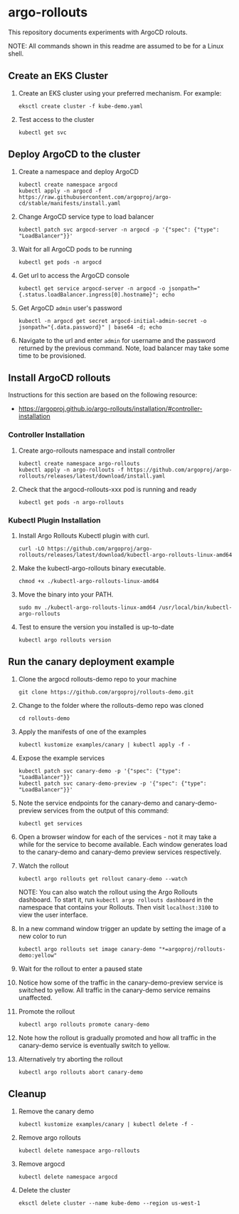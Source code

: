 # argo-rollouts

This repository documents experiments with ArgoCD rolouts.

NOTE: All commands shown in this readme are assumed to be for a Linux shell. 

## Create an EKS Cluster

1. Create an EKS cluster using your preferred mechanism. For example:
    ```
    eksctl create cluster -f kube-demo.yaml
    ```
1. Test access to the cluster
    ```
    kubectl get svc
    ```

## Deploy ArgoCD to the cluster

1. Create a namespace and deploy ArgoCD
    ```
    kubectl create namespace argocd
    kubectl apply -n argocd -f https://raw.githubusercontent.com/argoproj/argo-cd/stable/manifests/install.yaml
    ```
1. Change ArgoCD service type to load balancer
    ```
    kubectl patch svc argocd-server -n argocd -p '{"spec": {"type": "LoadBalancer"}}'
    ```
1. Wait for all ArgoCD pods to be running
    ```
    kubectl get pods -n argocd
    ```
1. Get url to access the ArgoCD console
    ```
    kubectl get service argocd-server -n argocd -o jsonpath="{.status.loadBalancer.ingress[0].hostname}"; echo
    ```
1. Get ArgoCD `admin` user's password
    ```
    kubectl -n argocd get secret argocd-initial-admin-secret -o jsonpath="{.data.password}" | base64 -d; echo
    ```
1. Navigate to the url and enter `admin` for username and the password returned by the previous command. Note, load balancer may take some time to be provisioned.

## Install ArgoCD rollouts

Instructions for this section are based on the following resource:
* https://argoproj.github.io/argo-rollouts/installation/#controller-installation

### Controller Installation

1. Create argo-rollouts namespace and install controller
    ```
    kubectl create namespace argo-rollouts
    kubectl apply -n argo-rollouts -f https://github.com/argoproj/argo-rollouts/releases/latest/download/install.yaml
    ```
1. Check that the argocd-rollouts-xxx pod is running and ready
    ```
    kubectl get pods -n argo-rollouts
    ```

### Kubectl Plugin Installation

1. Install Argo Rollouts Kubectl plugin with curl.
    ```
    curl -LO https://github.com/argoproj/argo-rollouts/releases/latest/download/kubectl-argo-rollouts-linux-amd64
    ```
1. Make the kubectl-argo-rollouts binary executable.
    ```
    chmod +x ./kubectl-argo-rollouts-linux-amd64
    ```
1. Move the binary into your PATH.
    ```
    sudo mv ./kubectl-argo-rollouts-linux-amd64 /usr/local/bin/kubectl-argo-rollouts
    ```
1. Test to ensure the version you installed is up-to-date
    ```
    kubectl argo rollouts version
    ```

## Run the canary deployment example

1. Clone the argocd rollouts-demo repo to your machine
    ```
    git clone https://github.com/argoproj/rollouts-demo.git
    ```
1. Change to the folder where the rollouts-demo repo was cloned
    ```
    cd rollouts-demo
    ```
1. Apply the manifests of one of the examples
    ```
    kubectl kustomize examples/canary | kubectl apply -f -
    ```
1. Expose the example services
    ```
    kubectl patch svc canary-demo -p '{"spec": {"type": "LoadBalancer"}}'
    kubectl patch svc canary-demo-preview -p '{"spec": {"type": "LoadBalancer"}}'
    ```
1. Note the service endpoints for the canary-demo and canary-demo-preview services from the output of this command:
    ```
    kubectl get services
    ```
1. Open a browser window for each of the services - not it may take a while for the service to become available.
    Each window generates load to the canary-demo and canary-demo preview services respectively.
1. Watch the rollout
    ```
    kubectl argo rollouts get rollout canary-demo --watch
    ```
    NOTE: You can also watch the rollout using the Argo Rollouts dashboard. To start it, run 
    `kubectl argo rollouts dashboard` in the namespace that contains your Rollouts. Then visit `localhost:3100` to view the user interface.

1. In a new command window trigger an update by setting the image of a new color to run
    ```
    kubectl argo rollouts set image canary-demo "*=argoproj/rollouts-demo:yellow"
    ```
1. Wait for the rollout to enter a paused state
1. Notice how some of the traffic in the canary-demo-preview service is switched to yellow. All traffic in the canary-demo service
    remains unaffected.
1. Promote the rollout
    ```
    kubectl argo rollouts promote canary-demo
    ```
1. Note how the rollout is gradually promoted and how all traffic in the canary-demo service is eventually switch to yellow.
1. Alternatively try aborting the rollout
    ```
    kubectl argo rollouts abort canary-demo
    ```

## Cleanup

1. Remove the canary demo
    ```
    kubectl kustomize examples/canary | kubectl delete -f -
    ```
1. Remove argo rollouts
    ```
    kubectl delete namespace argo-rollouts
    ```
1. Remove argocd
    ```
    kubectl delete namespace argocd
    ```
1. Delete the cluster
    ```
    eksctl delete cluster --name kube-demo --region us-west-1
    ```